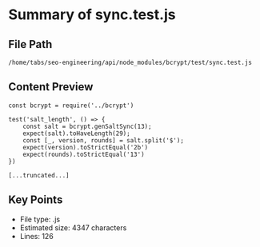 # Summary of sync.test.js
  
## File Path
`/home/tabs/seo-engineering/api/node_modules/bcrypt/test/sync.test.js`

## Content Preview
```
const bcrypt = require('../bcrypt')

test('salt_length', () => {
    const salt = bcrypt.genSaltSync(13);
    expect(salt).toHaveLength(29);
    const [_, version, rounds] = salt.split('$');
    expect(version).toStrictEqual('2b')
    expect(rounds).toStrictEqual('13')
})

[...truncated...]
```

## Key Points
- File type: .js
- Estimated size: 4347 characters
- Lines: 126
